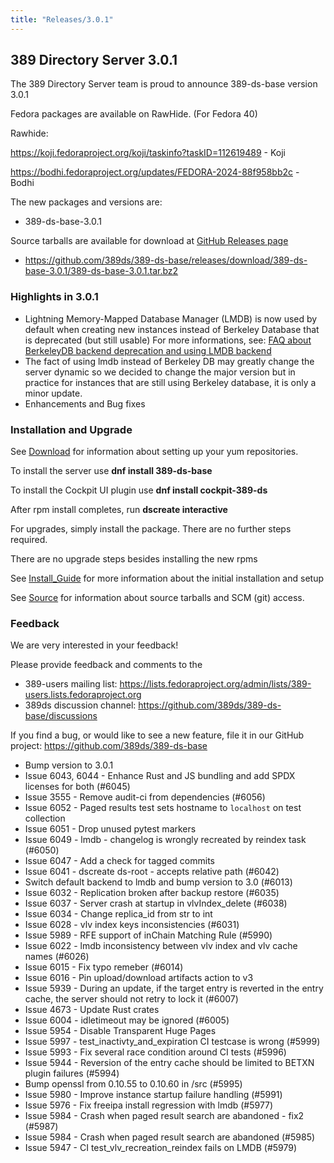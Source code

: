 ```yaml
---
title: "Releases/3.0.1"
---
```


389 Directory Server 3.0.1
-----------------------------

The 389 Directory Server team is proud to announce 389-ds-base version 3.0.1

Fedora packages are available on RawHide. (For Fedora 40)

Rawhide:

<https://koji.fedoraproject.org/koji/taskinfo?taskID=112619489> - Koji

<https://bodhi.fedoraproject.org/updates/FEDORA-2024-88f958bb2c> - Bodhi


The new packages and versions are:

- 389-ds-base-3.0.1

Source tarballs are available for download at [GitHub Releases page](https://github.com/389ds/389-ds-base/releases/tag/389-ds-base-3.0.1)
- <https://github.com/389ds/389-ds-base/releases/download/389-ds-base-3.0.1/389-ds-base-3.0.1.tar.bz2>

### Highlights in 3.0.1

- Lightning Memory-Mapped Database Manager (LMDB) is now used by default when creating new instances instead of
Berkeley Database that is deprecated (but still usable)
For more informations, see: [FAQ about BerkeleyDB backend deprecation and using LMDB backend](../FAQ/Berkeley-DB-deprecation.html)
- The fact of using lmdb instead of Berkeley DB may greatly change the server dynamic so we decided
to change the major version but in practice for instances that are still using Berkeley database,
it is only a minor update.
- Enhancements and Bug fixes

### Installation and Upgrade

See [Download](../download.html) for information about setting up your yum repositories.

To install the server use **dnf install 389-ds-base**

To install the Cockpit UI plugin use **dnf install cockpit-389-ds**

After rpm install completes, run **dscreate interactive**

For upgrades, simply install the package. There are no further steps required.

There are no upgrade steps besides installing the new rpms

See [Install\_Guide](../howto/howto-install-389.html) for more information about the initial installation and setup

See [Source](../development/source.html) for information about source tarballs and SCM (git) access.

### Feedback

We are very interested in your feedback!

Please provide feedback and comments to the 
 - 389-users mailing list: <https://lists.fedoraproject.org/admin/lists/389-users.lists.fedoraproject.org>
 - 389ds discussion channel: <https://github.com/389ds/389-ds-base/discussions>

If you find a bug, or would like to see a new feature, file it in our GitHub project: <https://github.com/389ds/389-ds-base>

- Bump version to 3.0.1
- Issue 6043, 6044 - Enhance Rust and JS bundling and add SPDX licenses for both (#6045)
- Issue 3555 - Remove audit-ci from dependencies (#6056)
- Issue 6052 - Paged results test sets hostname to `localhost` on test collection
- Issue 6051 - Drop unused pytest markers
- Issue 6049 - lmdb - changelog is wrongly recreated by reindex task (#6050)
- Issue 6047 - Add a check for tagged commits
- Issue 6041 - dscreate ds-root - accepts relative path (#6042)
- Switch default backend to lmdb and bump version to 3.0 (#6013)
- Issue 6032 - Replication broken after backup restore (#6035)
- Issue 6037 - Server crash at startup in vlvIndex_delete (#6038)
- Issue 6034 - Change replica_id from str to int
- Issue 6028 - vlv index keys inconsistencies (#6031)
- Issue 5989 - RFE support of inChain Matching Rule (#5990)
- Issue 6022 - lmdb inconsistency between vlv index and vlv cache names (#6026)
- Issue 6015 - Fix typo remeber (#6014)
- Issue 6016 - Pin upload/download artifacts action to v3
- Issue 5939 - During an update, if the target entry is reverted in the entry cache, the server should not retry to lock it (#6007)
- Issue 4673 - Update Rust crates
- Issue 6004 - idletimeout may be ignored (#6005)
- Issue 5954 - Disable Transparent Huge Pages
- Issue 5997 - test_inactivty_and_expiration CI testcase is wrong (#5999)
- Issue 5993 - Fix several race condition around CI tests (#5996)
- Issue 5944 - Reversion of the entry cache should be limited to BETXN plugin failures (#5994)
- Bump openssl from 0.10.55 to 0.10.60 in /src (#5995)
- Issue 5980 - Improve instance startup failure handling (#5991)
- Issue 5976 - Fix freeipa install regression with lmdb (#5977)
- Issue 5984 - Crash when paged result search are abandoned - fix2 (#5987)
- Issue 5984 - Crash when paged result search are abandoned (#5985)
- Issue 5947 - CI test_vlv_recreation_reindex fails on LMDB (#5979)

